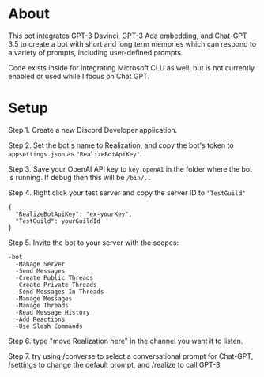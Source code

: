 # About
This bot integrates GPT-3 Davinci, GPT-3 Ada embedding, and Chat-GPT 3.5 to create a bot with short and long term memories which can respond to a variety of prompts, including user-defined prompts.

Code exists inside for integrating Microsoft CLU as well, but is not currently enabled or used while I focus on Chat GPT.

# Setup

Step 1. Create a new Discord Developer application.

Step 2. Set the bot's name to Realization, and copy the bot's token to `appsettings.json` as `"RealizeBotApiKey"`.

Step 3. Save your OpenAI API key to `key.openAI` in the folder where the bot is running. If debug then this will be `/bin/..`

Step 4. Right click your test server and copy the server ID to `"TestGuild"`

    {
      "RealizeBotApiKey": "ex-yourKey",
      "TestGuild": yourGuildId
    }
    
Step 5. Invite the bot to your server with the scopes:

    -bot
      -Manage Server
      -Send Messages
      -Create Public Threads
      -Create Private Threads
      -Send Messages In Threads
      -Manage Messages
      -Manage Threads
      -Read Message History
      -Add Reactions
      -Use Slash Commands
      
Step 6. type "move Realization here" in the channel you want it to listen.

Step 7. try using /converse to select a conversational prompt for Chat-GPT, /settings to change the default prompt, and /realize to call GPT-3.
